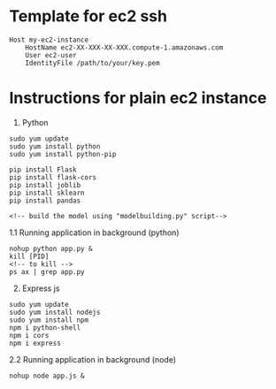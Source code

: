 # Template for ec2 ssh
```
Host my-ec2-instance
    HostName ec2-XX-XXX-XX-XXX.compute-1.amazonaws.com
    User ec2-user
    IdentityFile /path/to/your/key.pem
```

# Instructions for plain ec2 instance
1. Python
```
sudo yum update
sudo yum install python
sudo yum install python-pip

pip install Flask
pip install flask-cors
pip install joblib
pip install sklearn
pip install pandas

<!-- build the model using "modelbuilding.py" script-->

```

1.1 Running application in background (python)
```
nohup python app.py &
kill [PID]
<!-- to kill -->
ps ax | grep app.py

```

2. Express js
```
sudo yum update
sudo yum install nodejs
sudo yum install npm
npm i python-shell
npm i cors
npm i express
```

2.2 Running application in background (node)
```
nohup node app.js &
```